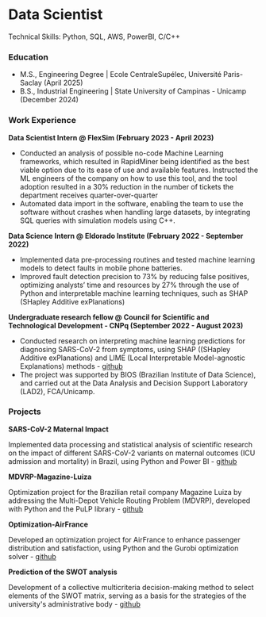 # Data Scientist
Technical Skills: Python, SQL, AWS, PowerBI, C/C++

### Education
- M.S., Engineering Degree | Ecole CentraleSupélec, Université Paris-Saclay  (April 2025)
- B.S., Industrial Engineering | State University of Campinas - Unicamp (December 2024)

### Work Experience
**Data Scientist Intern @ FlexSim (February 2023 - April 2023)**

- Conducted an analysis of possible no-code Machine Learning frameworks, which resulted in RapidMiner being identified as the best viable option due to its ease of use and available features. Instructed the ML engineers of the company on how to use this tool, and the tool adoption resulted in a 30% reduction in the number of tickets the department receives quarter-over-quarter
- Automated data import in the software, enabling the team to use the software without crashes when handling large datasets, by integrating SQL queries with simulation models using C++.

**Data Science Intern @ Eldorado Institute (February 2022 - September 2022)**

- Implemented data pre-processing routines and tested machine learning models to detect faults in mobile phone batteries.
- Improved fault detection precision to 73% by reducing false positives, optimizing analysts’ time and resources by 27% through the use of Python and interpretable machine learning techniques, such as SHAP (SHapley Additive exPlanations)

**Undergraduate research fellow @ Council for Scientific and Technological Development - CNPq (September 2022 - August 2023)**

- Conducted research on interpreting machine learning predictions for diagnosing SARS-CoV-2 from symptoms, using SHAP ((SHapley Additive exPlanations) and LIME (Local Interpretable Model-agnostic Explanations) methods - [github](https://github.com/LucasTramonte/SARS-CoV-2-Prediction-based-on-symptoms)
- The project was supported by BIOS (Brazilian Institute of Data Science), and carried out at the Data Analysis and Decision Support Laboratory (LAD2), FCA/Unicamp.

### Projects

**SARS-CoV-2 Maternal Impact**

Implemented data processing and statistical analysis of scientific research on the impact of different SARS-CoV-2 variants on maternal outcomes (ICU admission and mortality) in Brazil, using Python and Power BI - [github](https://github.com/LucasTramonte/Analysis-SARS-CoV-2-variants)

**MDVRP-Magazine-Luiza**

Optimization project for the Brazilian retail company Magazine Luiza by addressing the Multi-Depot Vehicle Routing Problem (MDVRP), developed with Python and the PuLP library - [github](https://github.com/LucasTramonte/MDVRP-Magazine-Luiza/tree/main)

**Optimization-AirFrance**

Developed an optimization project for AirFrance to enhance passenger distribution and satisfaction, using Python and the Gurobi optimization solver - [github](https://github.com/LucasTramonte/Optimization-AirFrance)

**Prediction of the SWOT analysis**

Development of a collective multicriteria decision-making method to select elements of the SWOT matrix, serving as a basis for the strategies of the university's administrative body - [github](https://github.com/LucasTramonte/swot-matrix-group-decision)